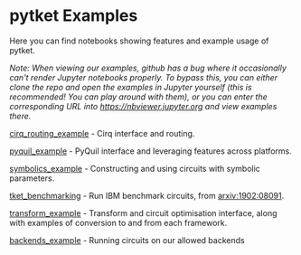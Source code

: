 # pytket Examples

Here you can find notebooks showing features and example usage of pytket.

*Note: When viewing our examples, github has a bug where it occasionally can't render Jupyter notebooks properly. To bypass this, you can either clone the repo and open the examples in Jupyter yourself (this is recommended! You can play around with them), or you can enter the corresponding URL into https://nbviewer.jupyter.org and view examples there.*

[cirq_routing_example](https://github.com/CQCL/pytket/blob/master/examples/cirq_routing_example.ipynb) - Cirq interface and routing.


[pyquil_example](https://github.com/CQCL/pytket/blob/master/examples/cirq_routing_example.ipynb) - PyQuil interface and leveraging features across platforms.

[symbolics_example](https://github.com/CQCL/pytket/blob/master/examples/symbolics_example.ipynb) - Constructing and using circuits with symbolic parameters.

[tket_benchmarking](https://github.com/CQCL/pytket/blob/master/examples/tket_benchmarking.ipynb) - Run IBM benchmark circuits, from [arxiv:1902:08091](https://arxiv.org/abs/1902.08091).

[transform_example](https://github.com/CQCL/pytket/blob/master/examples/transform_example.ipynb) - Transform and circuit optimisation interface, along with examples of conversion to and from each framework. 

[backends_example](https://github.com/CQCL/pytket/blob/master/examples/backends_example.ipynb) - Running circuits on our allowed backends
